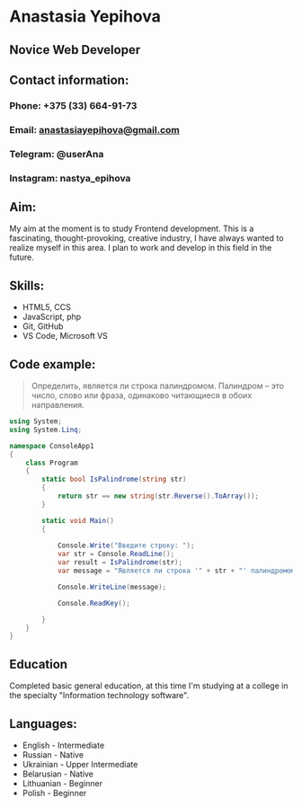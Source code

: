 # Anastasia Yepihova

## Novice Web Developer

## Contact information:
### Phone: +375 (33) 664-91-73
### Email: anastasiayepihova@gmail.com
### Telegram: @userAna
### Instagram: nastya_epihova

## Aim:
My aim at the moment is to study Frontend development. This is a fascinating, thought-provoking, creative industry, I have always wanted to realize myself in this area. I plan to work and develop in this field in the future.

## Skills:
* HTML5, CCS
* JavaScript, php 
* Git, GitHub
* VS Code, Microsoft VS

## Code example:
>Определить, является ли строка палиндромом. Палиндром – это число, слово или фраза, одинаково читающиеся в обоих направления.

``` C#
using System;
using System.Linq;

namespace ConsoleApp1
{
    class Program
    {
        static bool IsPalindrome(string str)
        {
            return str == new string(str.Reverse().ToArray());
        }

        static void Main()
        {
            
            Console.Write("Введите строку: ");
            var str = Console.ReadLine();
            var result = IsPalindrome(str);
            var message = "Является ли строка '" + str + "' палиндромом: " + result;

            Console.WriteLine(message);

            Console.ReadKey();

        }
    }
}

```

## Education
Completed basic general education, at this time I'm studying at a college in the specialty "Information technology software".

## Languages:
* English - Intermediate
* Russian - Native
* Ukrainian - Upper Intermediate
* Belarusian - Native
* Lithuanian - Beginner
* Polish - Beginner
